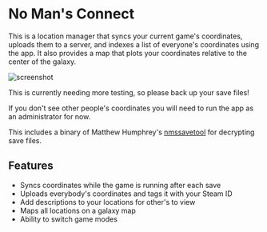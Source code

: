 # No Man's Connect

This is a location manager that syncs your current game's coordinates, uploads them to a server, and indexes a list of everyone's coordinates using the app. It also provides a map that plots your coordinates relative to the center of the galaxy.

![screenshot](https://github.com/jaszhix/NoMansConnect/raw/master/screenshot.png)

This is currently needing more testing, so please back up your save files! 

If you don't see other people's coordinates you will need to run the app as an administrator for now.

This includes a binary of Matthew Humphrey's [nmssavetool](https://github.com/matthew-humphrey/nmssavetool) for decrypting save files.

## Features

 * Syncs coordinates while the game is running after each save
 * Uploads everybody's coordinates and tags it with your Steam ID
 * Add descriptions to your locations for other's to view
 * Maps all locations on a galaxy map
 * Ability to switch game modes